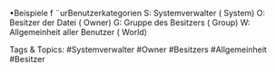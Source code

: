 •Beispiele f ¨urBenutzerkategorien
S: Systemverwalter ( System)
O: Besitzer der Datei ( Owner)
G: Gruppe des Besitzers ( Group)
W: Allgemeinheit aller Benutzer ( World)

   Tags & Topics:
   #Systemverwalter
   #Owner
   #Besitzers
   #Allgemeinheit
   #Besitzer